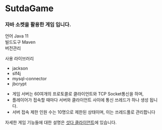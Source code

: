 # SutdaGame
<h3>자바 소켓을 활용한 게임 입니다.</h3>

언어 Java 11<br>
빌드도구 Maven<br>
버전관리 

사용 라이브러리
<ul>
  <li>jackson</li>
  <li>slf4j</li>
  <li>mysql-connector</li>
  <li>jbcrypt</li>
</ul>

- 게임 서버는 60여개의 프로토콜로 클라이언트와 TCP Socket통신을 하며,<br> 
- 플레이어가 접속할 때마다 서버와 클라이언트 사이에 통신 쓰레드가 하나 생성 됩니다.<br>
- 서버 접속 제한 인원 수는 10명으로 제한된 상태이며, 이는 쓰레드풀로 관리합니다

자세한 게임 기능들에 대한 설명은 <a href="https://github.com/dbtjsdlf222/SutdaGameClient">섯다 클라이언트</a>에 있습니다.
